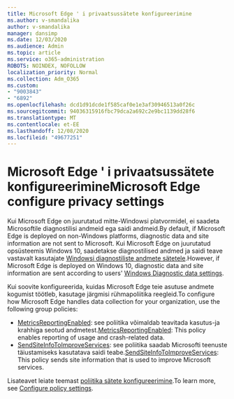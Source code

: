 ```yaml
---
title: Microsoft Edge ' i privaatsussätete konfigureerimine
ms.author: v-smandalika
author: v-smandalika
manager: dansimp
ms.date: 12/03/2020
ms.audience: Admin
ms.topic: article
ms.service: o365-administration
ROBOTS: NOINDEX, NOFOLLOW
localization_priority: Normal
ms.collection: Adm_O365
ms.custom:
- "9003843"
- "6892"
ms.openlocfilehash: dcd1d91dcde1f585caf0e1e3af30946513a0f26c
ms.sourcegitcommit: 94036315916fbc79dca2a692c2e9bc1139dd28f6
ms.translationtype: MT
ms.contentlocale: et-EE
ms.lasthandoff: 12/08/2020
ms.locfileid: "49677251"
---
```

# <a name="microsoft-edge-configure-privacy-settings"></a><span data-ttu-id="f4251-102">Microsoft Edge ' i privaatsussätete konfigureerimine</span><span class="sxs-lookup"><span data-stu-id="f4251-102">Microsoft Edge configure privacy settings</span></span>

<span data-ttu-id="f4251-103">Kui Microsoft Edge on juurutatud mitte-Windowsi platvormidel, ei saadeta Microsoftile diagnostilisi andmeid ega saidi andmeid.</span><span class="sxs-lookup"><span data-stu-id="f4251-103">By default, if Microsoft Edge is deployed on non-Windows platforms, diagnostic data and site information are not sent to Microsoft.</span></span> <span data-ttu-id="f4251-104">Kui Microsoft Edge on juurutatud opsüsteemis Windows 10, saadetakse diagnostilised andmed ja saidi teave vastavalt kasutajate [Windowsi diagnostiliste andmete sätetele](https://docs.microsoft.com/windows/privacy/configure-windows-diagnostic-data-in-your-organization).</span><span class="sxs-lookup"><span data-stu-id="f4251-104">However, if Microsoft Edge is deployed on Windows 10, diagnostic data and site information are sent according to users' [Windows Diagnostic data settings](https://docs.microsoft.com/windows/privacy/configure-windows-diagnostic-data-in-your-organization).</span></span>

<span data-ttu-id="f4251-105">Kui soovite konfigureerida, kuidas Microsoft Edge teie asutuse andmete kogumist töötleb, kasutage järgmisi rühmapoliitika reegleid.</span><span class="sxs-lookup"><span data-stu-id="f4251-105">To configure how Microsoft Edge handles data collection for your organization, use the following group policies:</span></span>
- <span data-ttu-id="f4251-106">[MetricsReportingEnabled](https://docs.microsoft.com/DeployEdge/microsoft-edge-policies#metricsreportingenabled): see poliitika võimaldab teavitada kasutus-ja krahhiga seotud andmetest.</span><span class="sxs-lookup"><span data-stu-id="f4251-106">[MetricsReportingEnabled](https://docs.microsoft.com/DeployEdge/microsoft-edge-policies#metricsreportingenabled): This policy enables reporting of usage and crash-related data.</span></span>
- <span data-ttu-id="f4251-107">[SendSiteInfoToImproveServices](https://docs.microsoft.com/DeployEdge/microsoft-edge-policies#sendsiteinfotoimproveservices): see poliitika saadab Microsofti teenuste täiustamiseks kasutatava saidi teabe.</span><span class="sxs-lookup"><span data-stu-id="f4251-107">[SendSiteInfoToImproveServices](https://docs.microsoft.com/DeployEdge/microsoft-edge-policies#sendsiteinfotoimproveservices): This policy sends site information that is used to improve Microsoft services.</span></span>

<span data-ttu-id="f4251-108">Lisateavet leiate teemast [poliitika sätete konfigureerimine](https://docs.microsoft.com/deployedge/microsoft-edge-enterprise-privacy-settings#configure-policy-settings).</span><span class="sxs-lookup"><span data-stu-id="f4251-108">To learn more, see [Configure policy settings](https://docs.microsoft.com/deployedge/microsoft-edge-enterprise-privacy-settings#configure-policy-settings).</span></span>